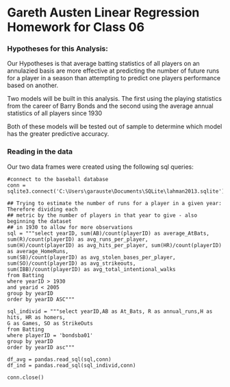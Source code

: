 # Gareth Austen Linear Regression Homework for Class 06

### Hypotheses for this Analysis: 
Our Hypotheses is that average batting statistics of all players on an annulazied basis are more effective at predicting 
the number of future runs for a player in a season than attempting to predict one players performance based on another.

Two models will be built in this analysis. The first using the playing statistics from the career of Barry Bonds and the
second using the average annual statistics of all players since 1930

Both of these models will be tested out of sample to determine which model has the greater predictive accuracy.

### Reading in the data

Our two data frames were created using the following sql queries:

```
#connect to the baseball database
conn = sqlite3.connect('C:\Users\garauste\Documents\SQLite\lahman2013.sqlite')

## Trying to estimate the number of runs for a player in a given year: Therefore dividing each 
## metric by the number of players in that year to give - also beginning the dataset 
## in 1930 to allow for more observations 
sql = """select yearID, sum(AB)/count(playerID) as average_AtBats, sum(R)/count(playerID) as avg_runs_per_player, 
sum(H)/count(playerID) as avg_hits_per_player, sum(HR)/count(playerID) as average_HomeRuns, 
sum(SB)/count(playerID) as avg_stolen_bases_per_player, sum(SO)/count(playerID) as avg_strikeouts, 
sum(IBB)/count(playerID) as avg_total_intentional_walks
from Batting 
where yearID > 1930
and yearid < 2005
group by yearID
order by yearID ASC"""

sql_individ = """select yearID,AB as At_Bats, R as annual_runs,H as hits, HR as homers,  
G as Games, SO as StrikeOuts
from Batting 
where playerID = 'bondsba01'
group by yearID
order by yearID asc"""

df_avg = pandas.read_sql(sql,conn)
df_ind = pandas.read_sql(sql_individ,conn)

conn.close()
```
